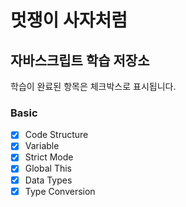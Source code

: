 # 멋쟁이 사자처럼

## 자바스크립트 학습 저장소

학습이 완료된 항목은 체크박스로 표시됩니다.

### Basic

- [x] Code Structure
- [x] Variable
- [x] Strict Mode
- [x] Global This
- [x] Data Types
- [x] Type Conversion
